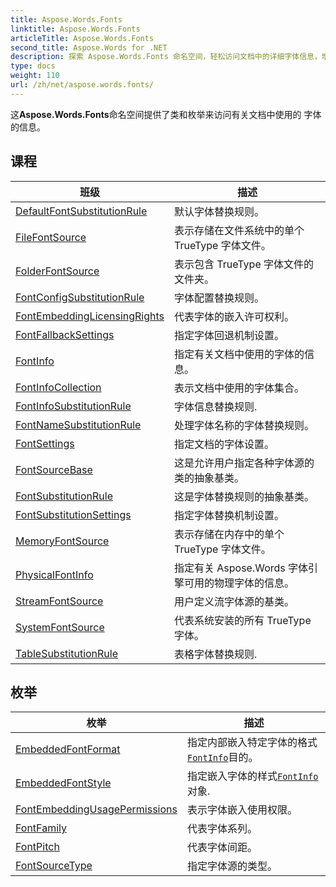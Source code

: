 ```yaml
---
title: Aspose.Words.Fonts
linktitle: Aspose.Words.Fonts
articleTitle: Aspose.Words.Fonts
second_title: Aspose.Words for .NET
description: 探索 Aspose.Words.Fonts 命名空间，轻松访问文档中的详细字体信息，增强文本格式和设计。
type: docs
weight: 110
url: /zh/net/aspose.words.fonts/
---
```

这**Aspose.Words.Fonts**命名空间提供了类和枚举来访问有关文档中使用的 字体的信息。

## 课程

| 班级 | 描述 |
| --- | --- |
| [DefaultFontSubstitutionRule](./defaultfontsubstitutionrule/) | 默认字体替换规则。 |
| [FileFontSource](./filefontsource/) | 表示存储在文件系统中的单个 TrueType 字体文件。 |
| [FolderFontSource](./folderfontsource/) | 表示包含 TrueType 字体文件的文件夹。 |
| [FontConfigSubstitutionRule](./fontconfigsubstitutionrule/) | 字体配置替换规则。 |
| [FontEmbeddingLicensingRights](./fontembeddinglicensingrights/) | 代表字体的嵌入许可权利。 |
| [FontFallbackSettings](./fontfallbacksettings/) | 指定字体回退机制设置。 |
| [FontInfo](./fontinfo/) | 指定有关文档中使用的字体的信息。 |
| [FontInfoCollection](./fontinfocollection/) | 表示文档中使用的字体集合。 |
| [FontInfoSubstitutionRule](./fontinfosubstitutionrule/) | 字体信息替换规则. |
| [FontNameSubstitutionRule](./fontnamesubstitutionrule/) | 处理字体名称的字体替换规则。 |
| [FontSettings](./fontsettings/) | 指定文档的字体设置。 |
| [FontSourceBase](./fontsourcebase/) | 这是允许用户指定各种字体源的类的抽象基类。 |
| [FontSubstitutionRule](./fontsubstitutionrule/) | 这是字体替换规则的抽象基类。 |
| [FontSubstitutionSettings](./fontsubstitutionsettings/) | 指定字体替换机制设置。 |
| [MemoryFontSource](./memoryfontsource/) | 表示存储在内存中的单个 TrueType 字体文件。 |
| [PhysicalFontInfo](./physicalfontinfo/) | 指定有关 Aspose.Words 字体引擎可用的物理字体的信息。 |
| [StreamFontSource](./streamfontsource/) | 用户定义流字体源的基类。 |
| [SystemFontSource](./systemfontsource/) | 代表系统安装的所有 TrueType 字体。 |
| [TableSubstitutionRule](./tablesubstitutionrule/) | 表格字体替换规则. |
## 枚举

| 枚举 | 描述 |
| --- | --- |
| [EmbeddedFontFormat](./embeddedfontformat/) | 指定内部嵌入特定字体的格式[`FontInfo`](../aspose.words.fonts/fontinfo/)目的。 |
| [EmbeddedFontStyle](./embeddedfontstyle/) | 指定嵌入字体的样式[`FontInfo`](../aspose.words.fonts/fontinfo/)对象. |
| [FontEmbeddingUsagePermissions](./fontembeddingusagepermissions/) | 表示字体嵌入使用权限。 |
| [FontFamily](./fontfamily/) | 代表字体系列。 |
| [FontPitch](./fontpitch/) | 代表字体间距。 |
| [FontSourceType](./fontsourcetype/) | 指定字体源的类型。 |
